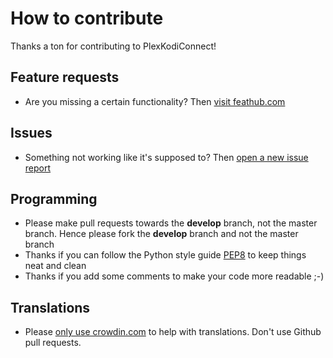 # How to contribute

Thanks a ton for contributing to PlexKodiConnect!

## Feature requests

* Are you missing a certain functionality? Then [visit feathub.com](http://feathub.com/croneter/PlexKodiConnect)

## Issues

* Something not working like it's supposed to? Then [open a new issue report](https://github.com/croneter/PlexKodiConnect/wiki/How-to-Report-A-Bug)

## Programming

* Please make pull requests towards the **develop** branch, not the master branch. Hence please fork the **develop** branch and not the master branch
* Thanks if you can follow the Python style guide [PEP8](https://www.python.org/dev/peps/pep-0008/) to keep things neat and clean
* Thanks if you add some comments to make your code more readable ;-)


## Translations

* Please [only use crowdin.com](https://crowdin.com/project/plexkodiconnect/invite) to help with translations. Don't use Github pull requests. 
